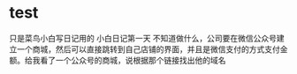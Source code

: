 # test
只是菜鸟小白写日记用的
小白日记第一天
不知道做什么，公司要在微信公众号建立一个商城，然后可以直接跳转到自己店铺的界面，并且是微信支付的方式支付金额。给我看了一个公众号的商城，说根据那个链接找出他的域名
